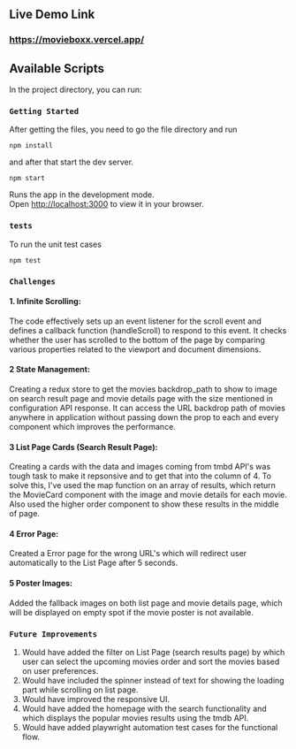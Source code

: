## Live Demo Link
### https://movieboxx.vercel.app/

## Available Scripts

In the project directory, you can run:

### `Getting Started`
After getting the files, you need to go the file directory and run

```shell
npm install
```
and after that start the dev server.

```shell
npm start
```

Runs the app in the development mode.\
Open [http://localhost:3000](http://localhost:3000) to view it in your browser.

### `tests`

To run the unit test cases

```shell
npm test
```


### `Challenges`

#### 1. Infinite Scrolling:
The code effectively sets up an event listener for the scroll event and defines a callback function (handleScroll) to respond to this event. 
It checks whether the user has scrolled to the bottom of the page by comparing various properties related to the viewport and document dimensions.

#### 2 State Management:
Creating a redux store to get the movies backdrop_path to show to image on search result page and movie details page with the size mentioned in configuration API response. It can access the URL backdrop path of movies anywhere in application without passing down the prop to each and every component which improves the performance.

#### 3 List Page Cards (Search Result Page):
Creating a cards with the data and images coming from tmbd API's was tough task to make it repsonsive and to get that into the column of 4.
To solve this, I've used the map function on an array of results, which return the MovieCard component with the image and movie details for each movie. Also used the higher order component to show these results in the middle of page.

#### 4 Error Page:
Created a Error page for the wrong URL's which will redirect user automatically to the List Page after 5 seconds.

#### 5 Poster Images:
Added the fallback images on both list page and movie details page, which will be displayed on empty spot if the movie poster is not available.


### `Future Improvements`
1. Would have added the filter on List Page (search results page) by which user can select the upcoming movies order and sort the movies based on user preferences.
2. Would have included the spinner instead of text for showing the loading part while scrolling on list page.
3. Would have improved the responsive UI.
4. Would have added the homepage with the search functionality and which displays the popular movies results using the tmdb API.
5. Would have added playwright automation test cases for the functional flow.

